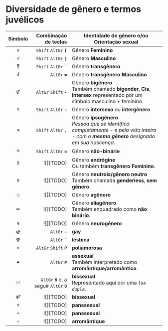 # Diversidade de gênero e termos juvélicos

Símbolo | Combinação de teclas | Identidade de gênero e/ou Orientação sexual
:------:|---------------------:|---------------------------------------------
 `♀` | ` Shift ` ` AltGr ` **` [ `** | Gênero **Feminino**
 `♂` | ` Shift ` ` AltGr ` **` ] `** | Gênero **Masculino**
 `⚧` | ` Shift ` ` AltGr ` **` ´ `** | Gênero **transgênero**
 `⚦` | ` AltGr ` **` = `** | Gênero **transgênero** **Masculino**
 `⚥` | ` AltGr ` ` Shift ` **` - `** | Gênero **bigênero**<br>Também chamado **bigender**, **Cis**, **intersex** representado por um símbolo masculino + feminino.
 `☿` | ` Shift ` ` AltGr ` **` ~ `** | Gênero **intersexo** ou **intergênero**
 `⊕` | ` Shift ` ` AltGr ` **` . `** | Gênero **ipsogênero**<br>_Pessoa que se identifica completamente - e pela vida inteira - com o **mesmo gênero** designado em sua nascença._
 `🞵` | ` Shift ` ` AltGr ` **` = `** | Gênero **não-binárie**
 `⚨` | ![][TODO] | Gênero **andrógine**<br>Ou também **transgênero** **Feminino**.
 `⚲` | ![][TODO] | Gênero **neutrois/gênero neutro**<br>Também chamada **genderless**, **sem gênero**
 `○` | ![][TODO] | Gênero **agênero**
 `⚩` | ![][TODO] | Gênero **aliagênero**<br>Também enquadrado como **não binário**.
 `⚴` | ![][TODO] | Gênero **neurogênero**
 `⚣` | ` AltGr ` **` ~ `** | **gay**
 `⚢` | ` AltGr ` **` ´ `** | **lésbica**
 `π`  | ` AltGr ` ` Shift ` **` P `** | **poliamorosa**
 `♠`  | ` AltGr ` **` P `** | **assexual**<br>Também interpretado como **arromântique/arromântico**.
 `☽︎☾︎` | ` AltGr ` **` 8 `** e, a seguir ` AltGr ` **` 0 `** | **bissexual**<br>Representado aqui por uma _`lua dupla`_.
 `⚤` | ![][TODO] | **bissexual**
 `ꉣ`  | ![][TODO] | **panssexual**
 `☀︎︎`  | ![][TODO] | **panssexual**
 `➴`  | ![][TODO] | **arromântique**

<!--
Símbolo|Combinação de teclas|Status do relacionamento
:-----:|:-----------:|---
` ⚯ ` | ![][TODO] | Namorando
` ⚭ ` | ![][TODO] | Casado
` ⚮ ` | ![][TODO] | Divorciado
-->